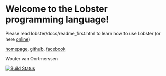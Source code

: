 Welcome to the Lobster programming language!
============================================

Please read lobster/docs/readme_first.html to learn how to use Lobster
(or here [online](http://aardappel.github.io/lobster/lobster/docs/README_FIRST.html))

[homepage](http://strlen.com/lobster),
[github](https://github.com/aardappel/lobster),
[facebook](http://www.facebook.com/lobsterprogramminglanguage)

Wouter van Oortmerssen

[![Build Status](https://travis-ci.com/aardappel/lobster.svg?branch=master)](https://travis-ci.com/aardappel/lobster)
